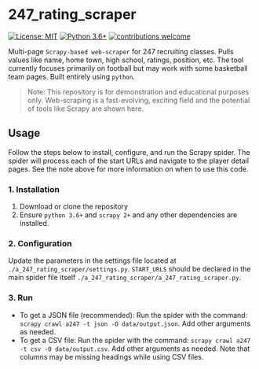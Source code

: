 # 247_rating_scraper

[![License: MIT](https://img.shields.io/badge/License-MIT-yellow.svg)](https://opensource.org/licenses/MIT)
[![Python 3.6+](https://img.shields.io/badge/python-3.6-blue.svg)](https://www.python.org/downloads/release/python-360/)
[![contributions welcome](https://img.shields.io/badge/contributions-welcome-brightgreen.svg?style=flat)](https://github.com/dwyl/esta/issues)


Multi-page `Scrapy-based web-scraper` for 247 recruiting classes. Pulls values like name, home town, high school, ratings, position, etc. The tool currently focuses primarily on football but may work with some basketball team pages. Built entirely using `python`.

> Note: This repository is for demonstration and educational purposes only. 
> Web-scraping is a fast-evolving, exciting field and the potential of tools 
> like Scrapy are shown here.

## Usage

Follow the steps below to install, configure, and run the Scrapy spider. The spider will process each of the start URLs and navigate to the player detail pages. See the note above for more information on when to use this code.

### 1. Installation

1. Download or clone the repository
2. Ensure `python 3.6+` and `scrapy 2+` and any other dependencies are installed.

### 2. Configuration

Update the parameters in the settings file located at `./a_247_rating_scraper/settings.py`. `START_URLS` should be declared in the main spider file itself `./a_247_rating_scraper/a_247_rating_scraper.py`.

### 3. Run

* To get a JSON file (recommended): Run the spider with the command: `scrapy crawl a247 -t json -O data/output.json`. Add other arguments as needed.
* To get a CSV file: Run the spider with the command: `scrapy crawl a247 -t csv -O data/output.csv`. Add other arguments as needed. Note that columns may be missing headings while using CSV files.
